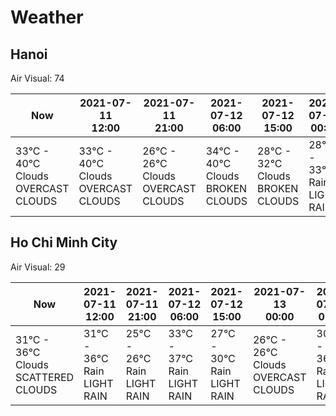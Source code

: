 # Weather

## Hanoi

Air Visual: 74

<table>

<thead>

<tr>

<th>Now</th>

<th>
<div>2021-07-11</div>
<div>12:00</div>
</th>
<th>
<div>2021-07-11</div>
<div>21:00</div>
</th>
<th>
<div>2021-07-12</div>
<div>06:00</div>
</th>
<th>
<div>2021-07-12</div>
<div>15:00</div>
</th>
<th>
<div>2021-07-13</div>
<div>00:00</div>
</th>
<th>
<div>2021-07-13</div>
<div>09:00</div>
</th>

</tr>

</thead>

<tbody>

<tr>

<td>

<div>33°C - 40°C</div>
<div>Clouds</div>
<div>OVERCAST CLOUDS</div>

</td>

<td>
<div>33°C - 40°C</div>
<div>Clouds</div>
<div>OVERCAST CLOUDS</div>
</td>
<td>
<div>26°C - 26°C</div>
<div>Clouds</div>
<div>OVERCAST CLOUDS</div>
</td>
<td>
<div>34°C - 40°C</div>
<div>Clouds</div>
<div>BROKEN CLOUDS</div>
</td>
<td>
<div>28°C - 32°C</div>
<div>Clouds</div>
<div>BROKEN CLOUDS</div>
</td>
<td>
<div>28°C - 33°C</div>
<div>Rain</div>
<div>LIGHT RAIN</div>
</td>
<td>
<div>33°C - 40°C</div>
<div>Clouds</div>
<div>OVERCAST CLOUDS</div>
</td>

</tr>

</tbody>

</table>

## Ho Chi Minh City

Air Visual: 29

<table>

<thead>

<tr>

<th>Now</th>

<th>
<div>2021-07-11</div>
<div>12:00</div>
</th>
<th>
<div>2021-07-11</div>
<div>21:00</div>
</th>
<th>
<div>2021-07-12</div>
<div>06:00</div>
</th>
<th>
<div>2021-07-12</div>
<div>15:00</div>
</th>
<th>
<div>2021-07-13</div>
<div>00:00</div>
</th>
<th>
<div>2021-07-13</div>
<div>09:00</div>
</th>

</tr>

</thead>

<tbody>

<tr>

<td>

<div>31°C - 36°C</div>
<div>Clouds</div>
<div>SCATTERED CLOUDS</div>

</td>

<td>
<div>31°C - 36°C</div>
<div>Rain</div>
<div>LIGHT RAIN</div>
</td>
<td>
<div>25°C - 26°C</div>
<div>Rain</div>
<div>LIGHT RAIN</div>
</td>
<td>
<div>33°C - 37°C</div>
<div>Rain</div>
<div>LIGHT RAIN</div>
</td>
<td>
<div>27°C - 30°C</div>
<div>Rain</div>
<div>LIGHT RAIN</div>
</td>
<td>
<div>26°C - 26°C</div>
<div>Clouds</div>
<div>OVERCAST CLOUDS</div>
</td>
<td>
<div>30°C - 36°C</div>
<div>Rain</div>
<div>LIGHT RAIN</div>
</td>

</tr>

</tbody>

</table>

